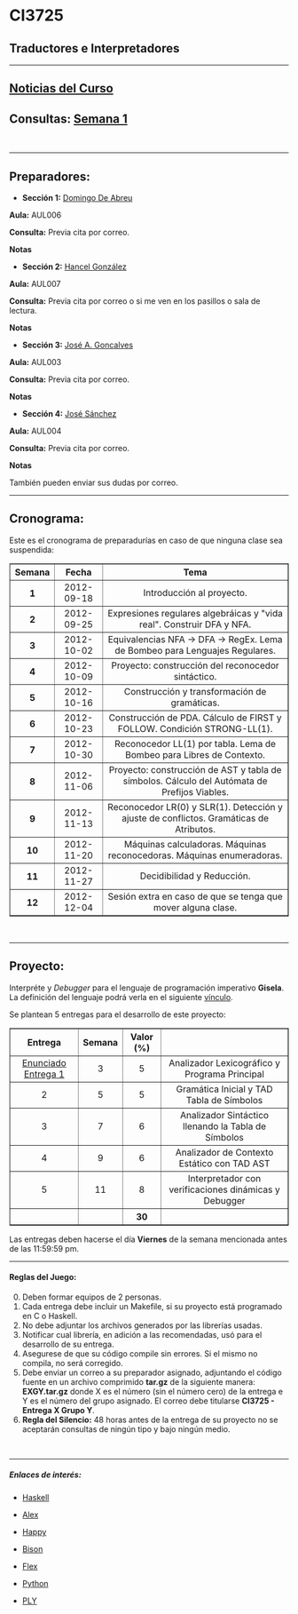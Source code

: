 # CI3725
## Traductores e Interpretadores

----------
## <a href="noticias.html">Noticias del Curso</a>

## Consultas: <a href="semana1.html">Semana 1</a>
<br>

---


## Preparadores:

* **Sección 1:** <a href="mailto:domi2191@gmail.com">Domingo De Abreu</a> 

 **Aula:** AUL006

 **Consulta:** Previa cita por correo.

 **Notas**

* **Sección 2:** <a href="mailto:hancel.gonzalez@gmail.com">Hancel González</a> 

 **Aula:** AUL007

 **Consulta:** Previa cita por correo o si me ven en los pasillos o sala de lectura.

 **Notas**

* **Sección 3:** <a href="mailto:gml.josea2@gmail.com">José A. Goncalves</a> 

 **Aula:** AUL003

 **Consulta:** Previa cita por correo.

 **Notas**


* **Sección 4:** <a href="mailto:chinoxyz@gmail.com">José Sánchez</a>
 
 **Aula:** AUL004

 **Consulta:** Previa cita por correo.

 **Notas**

También pueden enviar sus dudas por correo.

----------
## Cronograma:

Este es el cronograma de preparadurías en caso de que ninguna clase sea suspendida:

<table border="1" align="center">
  <tr align="center">
    <th>Semana</th>
    <th>Fecha</th>
    <th>Tema</th>
  </tr>
  <tr align="center">
    <th>1</th>
    <td>2012-09-18</td>
    <td>Introducción al proyecto.</td>
  </tr>
  <tr align="center">
    <th>2</th>
    <td>2012-09-25</td>
    <td>Expresiones regulares algebráicas y "vida real". Construir DFA y NFA.</td>
  </tr>
  <tr align="center">
    <th>3</th>
    <td>2012-10-02</td>
    <td>Equivalencias NFA -> DFA -> RegEx. Lema de Bombeo para Lenguajes Regulares.</td>
  </tr>
  <tr align="center">
    <th>4</th>
    <td>2012-10-09</td>
    <td>Proyecto: construcción del reconocedor sintáctico.</td>
  </tr>
  <tr align="center">
    <th>5</th>
    <td>2012-10-16</td>
    <td>Construcción y transformación de gramáticas.</td>
  </tr>
  <tr align="center">
    <th>6</th>
    <td>2012-10-23</td>
    <td>Construcción de PDA. Cálculo de FIRST y FOLLOW. Condición STRONG-LL(1).</td>
  </tr>
  <tr align="center">
    <th>7</th>
    <td>2012-10-30</td>
    <td>Reconocedor LL(1) por tabla. Lema de Bombeo para Libres de Contexto.</td>
  </tr>
  <tr align="center">
    <th>8</th>
    <td>2012-11-06</td>
    <td>Proyecto: construcción de AST y tabla de símbolos. Cálculo del Autómata de Prefijos Viables.</td>
  </tr>
  <tr align="center">
    <th>9</th>
    <td>2012-11-13</td>
    <td>Reconocedor LR(0) y SLR(1). Detección y ajuste de conflictos. Gramáticas de Atributos.</td>
  </tr>
  <tr align="center">
    <th>10</th>
    <td>2012-11-20</td>
    <td>Máquinas calculadoras. Máquinas reconocedoras. Máquinas enumeradoras.</td>
  </tr>
  <tr align="center">
    <th>11</th>
    <td>2012-11-27</td>
    <td>Decidibilidad y Reducción.</td>
  </tr>
  <tr align="center">
    <th>12</th>
    <td>2012-12-04</td>
    <td>Sesión extra en caso de que se tenga que mover alguna clase.</td>
  </tr>
</table>

<br>

----------


## Proyecto: 

Interpréte y *Debugger* para el lenguaje de programación imperativo **Gisela**. La definición del lenguaje podrá verla en el siguiente <a href="definicion.html">vínculo</a>.

Se plantean 5 entregas para el desarrollo de este proyecto:

<table border="1" align="center">
  <tr align="center">
    <th>Entrega</th>
    <th>Semana</th>
    <th>Valor (%)</th>
    <th></th>   
  </tr>
  <tr align="center">
    <td><a href="entrega1.html">Enunciado Entrega 1</a></td>
    <td>3</td>
    <td>5</td>
    <td>Analizador Lexicográfico y Programa Principal</td>
  </tr>
  <tr align="center">
    <td>2</td>
    <td>5</td>
    <td>5</td>
    <td>Gramática Inicial y TAD Tabla de Símbolos</td>
  </tr>
  <tr align="center">
    <td>3</td>
    <td>7</td>
    <td>6</td>
    <td>Analizador Sintáctico llenando la Tabla de Símbolos</td>
  </tr>
  <tr align="center">
    <td>4</td>
    <td>9</td>
    <td>6</td>
    <td>Analizador de Contexto Estático con TAD AST</td>
  </tr>
  <tr align="center">
    <td>5</td>
    <td>11</td>
    <td>8</td>
    <td>Interpretador con verificaciones dinámicas y Debugger</td>
  </tr>
<tr align="center">
    <td></td>
    <td></td>
    <th>30</th>
    <td></td>
  </tr>
</table>

Las entregas deben hacerse el día **Viernes** de la semana mencionada antes de las 11:59:59 pm.


----------


#### Reglas del Juego:

0. Deben formar equipos de 2 personas.
1. Cada entrega debe incluir un Makefile, si su proyecto está programado en C o Haskell.
2. No debe adjuntar los archivos generados por las librerías usadas. 
3. Notificar cual librería, en adición a las recomendadas, usó para el desarrollo de su entrega.
4. Asegurese de que su código compile sin errores. Si el mismo no compila, no será corregido.
5. Debe enviar un correo a su preparador asignado, adjuntando el código fuente en un archivo comprimido **tar.gz** de la siguiente manera: **EXGY.tar.gz** donde X es el número (sin el número cero) de la entrega e Y es el número del grupo asignado. El correo debe titularse **CI3725 - Entrega X Grupo Y**.
6. **Regla del Silencio:** 48 horas antes de la entrega de su proyecto no se aceptarán consultas de ningún tipo y bajo ningún medio.

<br>

----------


##### Enlaces de interés:

* [Haskell](http://www.haskell.org/haskellwiki/Haskell)

* [Alex](http://www.haskell.org/alex/doc/html/index.html)

* [Happy](http://www.haskell.org/happy/doc/html/index.html)

* [Bison](http://www.gnu.org/software/bison/manual/bison.html)

* [Flex](http://flex.sourceforge.net/manual/)

* [Python](http://docs.python.org/release/2.6.6/)

* [PLY](http://www.dabeaz.com/ply/ply.html)